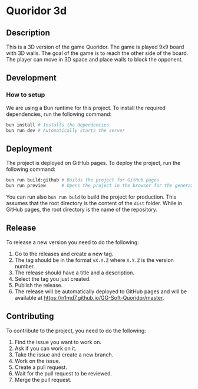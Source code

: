 # Quoridor 3d

## Description

This is a 3D version of the game Quoridor. The game is played 9x9 board with 3D walls. The goal of the game is to reach
the other side of the board. The player can move in 3D space and place walls to block the opponent.

## Development

### How to setup

We are using a Bun runtime for this project. To install the required dependencies, run the following command:

```bash
bun install # Installs the dependencies
bun run dev # Automatically starts the server
```

## Deployment

The project is deployed on GitHub pages. To deploy the project, run the following command:

```bash
bun run build:github # Builds the project for GitHub pages
bun run preview      # Opens the project in the browser for the generated files
```

You can run also `bun run buld` to build the project for production. This assumes that the root directory is the content
of the `dist` folder. While in GitHub pages, the root directory is the name of the repository.

## Release

To release a new version you need to do the following:

1. Go to the releases and create a new tag.
2. The tag should be in the format `vX.Y.Z` where `X.Y.Z` is the version number.
3. The release should have a title and a description.
4. Select the tag you just created.
5. Publish the release.
6. The release will be automatically deployed to GitHub pages and will be available at
   https://n1md7.github.io/GG-Soft-Quoridor/master.

## Contributing

To contribute to the project, you need to do the following:

1. Find the issue you want to work on.
2. Ask if you can work on it.
3. Take the issue and create a new branch.
4. Work on the issue.
5. Create a pull request.
6. Wait for the pull request to be reviewed.
7. Merge the pull request.
